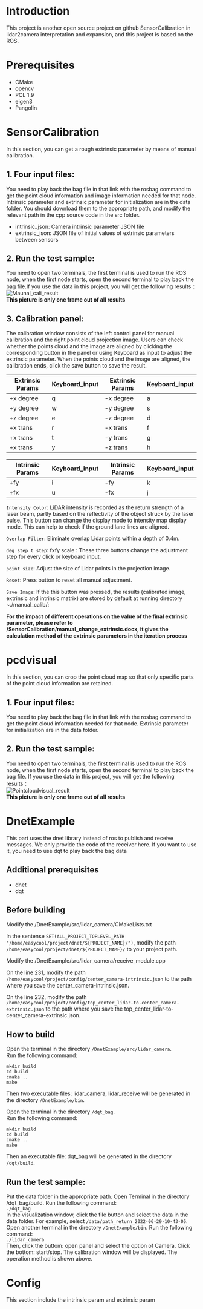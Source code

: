 # Introduction
This project is another open source project on github SensorCalibration in lidar2camera interpretation and expansion, and this project is based on the ROS.
# Prerequisites
 * CMake  
 * opencv  
 * PCL 1.9  
 * eigen3  
 * Pangolin  
# SensorCalibration
In this section, you can get a rough extrinsic parameter by means of manual calibration.   
## 1. Four input files:  
You need to play back the bag file in that link with the rosbag command to get the point cloud information and image information needed for that node. Intrinsic parameter and extrinsic parameter for initialization are in the data folder. You should download them to the appropriate path, and modify the relevant path in the cpp source code in the src folder.  
 * intrinsic_json: Camera intrinsic parameter JSON file  
 * extrinsic_json: JSON file of initial values of extrinsic parameters between sensors  
## 2. Run the test sample:
You need to open two terminals, the first terminal is used to run the ROS node, when the first node starts, open the second terminal to play back the bag file.If you use the data in this project, you will get the following results：  
![Maunal_cali_result](https://github.com/Redamancy8013/ExplainOfSensorsCalibration/tree/main/SensorsCalibration/manual_cali_result.jpg)   
**This picture is only one frame out of all results**  
## 3. Calibration panel:
The calibration window consists of the left control panel for manual calibration and the right point cloud projection image. Users can check whether the points cloud and the image are aligned by clicking the corresponding button in the panel or using Keyboard as input to adjust the extrinsic parameter. When the points cloud and the image are aligned, the calibration ends, click the save button to save the result.

Extrinsic Params  | Keyboard_input	  | Extrinsic Params	  | Keyboard_input  
 ---- | ----- | ------ | ------  
 +x degree  | q | -x degree | a |  
 +y degree  | w | -y degree | s |  
 +z degree  | e | -z degree | d |  
 +x trans  | r | -x trans | f |  
 +x trans  | t | -y trans | g |  
 +x trans  | y | -z trans | h |  

 Intrinsic Params  | Keyboard_input	  | Intrinsic Params	  | Keyboard_input  
 ---- | ----- | ------ | ------  
 +fy  | i | -fy | k |  
 +fx  | u | -fx | j |  

`Intensity Color`: LiDAR intensity is recorded as the return strength of a laser beam, partly based on the reflectivity of the object struck by the laser pulse. This button can change the display mode to intensity map display mode. This can help to check if the ground lane lines are aligned.

`Overlap Filter`: Eliminate overlap Lidar points within a depth of 0.4m.

`deg step t step`: fxfy scale : These three buttons change the adjustment step for every click or keyboard input.

`point size`: Adjust the size of Lidar points in the projection image.

`Reset`: Press button to reset all manual adjustment.

`Save Image`: If the this button was pressed, the results (calibrated image, extrinsic and intrinsic matrix) are stored by default at running directory ~./manual_calib/:

**For the impact of different operations on the value of the final extrinsic parameter, please refer to /SensorCalibration/manual_change_extrinsic.docx, it gives the calculation method of the extrinsic parameters in the iteration process**

# pcdvisual
In this section, you can crop the point cloud map so that only specific parts of the point cloud information are retained.
## 1. Four input files:  
You need to play back the bag file in that link with the rosbag command to get the point cloud information needed for that node. Extrinsic parameter for initialization are in the data folder.  
## 2. Run the test sample:  
You need to open two terminals, the first terminal is used to run the ROS node, when the first node starts, open the second terminal to play back the bag file. If you use the data in this project, you will get the following results：  
![Pointcloudvisual_result](https://github.com/Redamancy8013/ExplainOfSensorsCalibration/tree/main/pcdvisual/Pointcloud_cut.png)  
**This picture is only one frame out of all results**

# DnetExample
This part uses the dnet library instead of ros to publish and receive messages. We only provide the code of the receiver here. If you want to use it, you need to use dqt to play back the bag data  
## Additional prerequisites  
 * dnet  
 * dqt
## Before building  
Modify the /DnetExample/src/lidar_camera/CMakeLists.txt  
  
In the sentense `SET(ALL_PROJECT_TOPLEVEL_PATH "/home/easycool/project/dnet/${PROJECT_NAME}/")`, modify the path `/home/easycool/project/dnet/${PROJECT_NAME}/` to your project path.  
  
Modify the /DnetExample/src/lidar_camera/receive_module.cpp  
  
On the line 231, modify the path `/home/easycool/project/config/center_camera-intrinsic.json` to the path where you save the center_camera-intrinsic.json.  
  
On the line 232, modify the path `/home/easycool/project/config/top_center_lidar-to-center_camera-extrinsic.json` to the path where you save the top_center_lidar-to-center_camera-extrinsic.json.  
## How to build  
Open the terminal in the directory `/DnetExample/src/lidar_camera`.  
Run the following command:
```
mkdir build  
cd build  
cmake ..  
make
```
Then two executable files: lidar_camera, lidar_receive will be generated in the directory `/DnetExample/bin`.  

Open the terminal in the directory `/dqt_bag`.  
Run the following command:  
```
mkdir build  
cd build  
cmake ..  
make
```
Then an executable file: dqt_bag will be generated in the directory `/dqt/build`.  
## Run the test sample:  
Put the data folder in the appropriate path.
Open Terminal in the directory /dqt_bag/build. Run the following command:  
`./dqt_bag`  
In the visualization window, click the file button and select the data in the data folder. For example, select `/data/path_return_2022-06-29-10-43-05`.  
Open another terminal in the directory `/DnetExample/bin`. Run the following command:  
`./lidar_camera`  
Then, click the buttom: open panel and select the option of Camera. Click the bottom: start/stop.
The calibration window will be displayed. The operation method is shown above.

# Config
This section include the intrinsic param and extrinsic param






